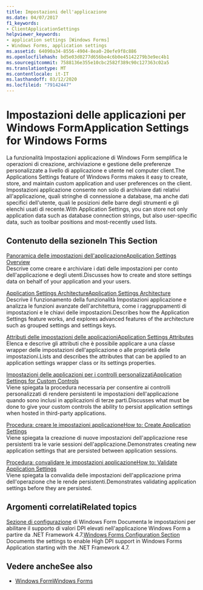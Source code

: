 ```yaml
---
title: Impostazioni dell'applicazione
ms.date: 04/07/2017
f1_keywords:
- ClientApplicationSettings
helpviewer_keywords:
- application settings [Windows Forms]
- Windows Forms, application settings
ms.assetid: 64090a34-8556-4904-8ea0-20efe9f8c886
ms.openlocfilehash: bd5e03d0277d656be4c6b0e45142279b3e9ec4b1
ms.sourcegitcommit: 7588136e355e10cbc2582f389c90c127363c02a5
ms.translationtype: MT
ms.contentlocale: it-IT
ms.lasthandoff: 03/12/2020
ms.locfileid: "79142447"
---
```

# <a name="application-settings-for-windows-forms"></a><span data-ttu-id="7a344-102">Impostazioni delle applicazioni per Windows Form</span><span class="sxs-lookup"><span data-stu-id="7a344-102">Application Settings for Windows Forms</span></span>
<span data-ttu-id="7a344-103">La funzionalità Impostazioni applicazione di Windows Form semplifica le operazioni di creazione, archiviazione e gestione delle preferenze personalizzate a livello di applicazione e utente nel computer client.</span><span class="sxs-lookup"><span data-stu-id="7a344-103">The Applications Settings feature of Windows Forms makes it easy to create, store, and maintain custom application and user preferences on the client.</span></span> <span data-ttu-id="7a344-104">Impostazioni applicazione consente non solo di archiviare dati relativi all'applicazione, quali stringhe di connessione a database, ma anche dati specifici dell'utente, quali le posizioni delle barre degli strumenti e gli elenchi usati di recente.</span><span class="sxs-lookup"><span data-stu-id="7a344-104">With Application Settings, you can store not only application data such as database connection strings, but also user-specific data, such as toolbar positions and most-recently used lists.</span></span>  
  
## <a name="in-this-section"></a><span data-ttu-id="7a344-105">Contenuto della sezione</span><span class="sxs-lookup"><span data-stu-id="7a344-105">In This Section</span></span>  
 [<span data-ttu-id="7a344-106">Panoramica delle impostazioni dell'applicazione</span><span class="sxs-lookup"><span data-stu-id="7a344-106">Application Settings Overview</span></span>](application-settings-overview.md)  
 <span data-ttu-id="7a344-107">Descrive come creare e archiviare i dati delle impostazioni per conto dell'applicazione e degli utenti.</span><span class="sxs-lookup"><span data-stu-id="7a344-107">Discusses how to create and store settings data on behalf of your application and your users.</span></span>  
  
 [<span data-ttu-id="7a344-108">Application Settings Architecture</span><span class="sxs-lookup"><span data-stu-id="7a344-108">Application Settings Architecture</span></span>](application-settings-architecture.md)  
 <span data-ttu-id="7a344-109">Descrive il funzionamento della funzionalità Impostazioni applicazione e analizza le funzioni avanzate dell'architettura, come i raggruppamenti di impostazioni e le chiavi delle impostazioni.</span><span class="sxs-lookup"><span data-stu-id="7a344-109">Describes how the Application Settings feature works, and explores advanced features of the architecture such as grouped settings and settings keys.</span></span>  
  
 [<span data-ttu-id="7a344-110">Attributi delle impostazioni delle applicazioni</span><span class="sxs-lookup"><span data-stu-id="7a344-110">Application Settings Attributes</span></span>](application-settings-attributes.md)  
 <span data-ttu-id="7a344-111">Elenca e descrive gli attributi che è possibile applicare a una classe wrapper delle impostazioni dell'applicazione o alle proprietà delle impostazioni.</span><span class="sxs-lookup"><span data-stu-id="7a344-111">Lists and describes the attributes that can be applied to an application settings wrapper class or its settings properties.</span></span>  
  
 [<span data-ttu-id="7a344-112">Impostazioni delle applicazioni per i controlli personalizzati</span><span class="sxs-lookup"><span data-stu-id="7a344-112">Application Settings for Custom Controls</span></span>](application-settings-for-custom-controls.md)  
 <span data-ttu-id="7a344-113">Viene spiegata la procedura necessaria per consentire ai controlli personalizzati di rendere persistenti le impostazioni dell'applicazione quando sono inclusi in applicazioni di terze parti.</span><span class="sxs-lookup"><span data-stu-id="7a344-113">Discusses what must be done to give your custom controls the ability to persist application settings when hosted in third-party applications.</span></span>  
  
 [<span data-ttu-id="7a344-114">Procedura: creare le impostazioni applicazione</span><span class="sxs-lookup"><span data-stu-id="7a344-114">How to: Create Application Settings</span></span>](how-to-create-application-settings.md)  
 <span data-ttu-id="7a344-115">Viene spiegata la creazione di nuove impostazioni dell'applicazione rese persistenti tra le varie sessioni dell'applicazione.</span><span class="sxs-lookup"><span data-stu-id="7a344-115">Demonstrates creating new application settings that are persisted between application sessions.</span></span>  
  
 [<span data-ttu-id="7a344-116">Procedura: convalidare le impostazioni applicazione</span><span class="sxs-lookup"><span data-stu-id="7a344-116">How to: Validate Application Settings</span></span>](how-to-validate-application-settings.md)  
 <span data-ttu-id="7a344-117">Viene spiegata la convalida delle impostazioni dell'applicazione prima dell'operazione che le rende persistenti.</span><span class="sxs-lookup"><span data-stu-id="7a344-117">Demonstrates validating application settings before they are persisted.</span></span>  
  
## <a name="related-topics"></a><span data-ttu-id="7a344-118">Argomenti correlati</span><span class="sxs-lookup"><span data-stu-id="7a344-118">Related topics</span></span>

<span data-ttu-id="7a344-119">[Sezione di configurazione](../../configure-apps/file-schema/winforms/index.md) di Windows Form Documenta le impostazioni per abilitare il supporto di valori DPI elevati nell'applicazione Windows Form a partire da .NET Framework 4.7.</span><span class="sxs-lookup"><span data-stu-id="7a344-119">[Windows Forms Configuration Section](../../configure-apps/file-schema/winforms/index.md) Documents the settings to enable High DPI support in Windows Forms Application starting with the .NET Framework 4.7.</span></span>

## <a name="see-also"></a><span data-ttu-id="7a344-120">Vedere anche</span><span class="sxs-lookup"><span data-stu-id="7a344-120">See also</span></span>

- [<span data-ttu-id="7a344-121">Windows Form</span><span class="sxs-lookup"><span data-stu-id="7a344-121">Windows Forms</span></span>](../index.md)
